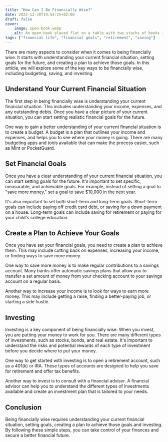 ```yaml
---
title: "How Can I Be Financially Wise?"
date: 2022-12-20T19:54:25+02:00
draft: false
cover: 
    image: open-book.webp
    alt: An open book placed flat on a table with two stacks of books in the background
tags: ["financial life", "financial goals", "retirement", "saving"]
---
```


There are many aspects to consider when it comes to being financially wise. It starts with understanding your current financial situation, setting goals for the future, and creating a plan to achieve those goals. In this article, we will explore some of the key ways to be financially wise, including budgeting, saving, and investing.

## Understand Your Current Financial Situation

The first step in being financially wise is understanding your current financial situation. This includes understanding your income, expenses, and any outstanding debts. Once you have a clear picture of your current situation, you can start setting realistic financial goals for the future.

One way to gain a better understanding of your current financial situation is to create a budget. A budget is a plan that outlines your income and expenses, and helps you to see where your money is going. There are many budgeting apps and tools available that can make the process easier, such as Mint or PocketGuard.

## Set Financial Goals

Once you have a clear understanding of your current financial situation, you can start setting goals for the future. It's important to set specific, measurable, and achievable goals. For example, instead of setting a goal to "save more money," set a goal to save $10,000 in the next year.

It's also important to set both short-term and long-term goals. Short-term goals can include paying off credit card debt, or saving for a down payment on a house. Long-term goals can include saving for retirement or paying for your child's college education.

## Create a Plan to Achieve Your Goals

Once you have set your financial goals, you need to create a plan to achieve them. This may include cutting back on expenses, increasing your income, or finding ways to save more money.

One way to save more money is to make regular contributions to a savings account. Many banks offer automatic savings plans that allow you to transfer a set amount of money from your checking account to your savings account on a regular basis.

Another way to increase your income is to look for ways to earn more money. This may include getting a raise, finding a better-paying job, or starting a side hustle.

## Investing

Investing is a key component of being financially wise. When you invest, you are putting your money to work for you. There are many different types of investments, such as stocks, bonds, and real estate. It's important to understand the risks and potential rewards of each type of investment before you decide where to put your money.

One way to get started with investing is to open a retirement account, such as a 401(k) or IRA. These types of accounts are designed to help you save for retirement and offer tax benefits.

Another way to invest is to consult with a financial advisor. A financial advisor can help you to understand the different types of investments available and create an investment plan that is tailored to your needs.

## Conclusion

Being financially wise requires understanding your current financial situation, setting goals, creating a plan to achieve those goals and investing. By following these simple steps, you can take control of your finances and secure a better financial future.



